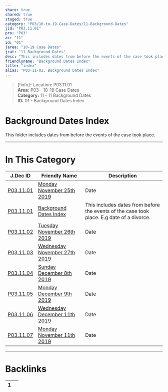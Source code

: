 ```yaml
---  
share: true  
shared: true  
staged: true  
category: "P03/10-to-19-Case-Dates/11-Background-Dates"  
jid: "P03.11.01"  
pro: "P03"  
ac: "11"  
id: "01"  
jarea: "10-19 Case Dates"  
jcat: "11 Background Dates"  
desc: "This includes dates from before the events of the case took place. E.g date of a divorce."  
friendlyname: "Background Dates Index"  
title: "index"  
alias: "P03-11-01, Background Dates Index"  
---  
```

>[!info]- Location: P03.11.01  
>**Area:** P03 - 10-19 Case Dates  
>**Category:** 11 - 11 Background Dates  
>**ID:** 01 - Background Dates Index  
  
# Background Dates Index  
  
This folder includes dates from before the events of the case took place.  
   
  
  
---  
# In This Category  
  
| J.Dec ID                                                                                                                    | Friendly Name                                                                                                                                  | Description                                                                               |  
| --------------------------------------------------------------------------------------------------------------------------- | ---------------------------------------------------------------------------------------------------------------------------------------------- | ----------------------------------------------------------------------------------------- |  
| [P03.11.01](./2019-11-25-Monday-November-25th-2019.md#)    | [Monday November 25th 2019](./2019-11-25-Monday-November-25th-2019.md#)       | Date                                                                                      |  
| [P03.11.01](index.md#)                                   | [Background Dates Index](index.md#)                                         | This includes dates from before the events of the case took place. E.g date of a divorce. |  
| [P03.11.02](./2019-11-26-Tuesday-November-26th-2019.md#)   | [Tuesday November 26th 2019](./2019-11-26-Tuesday-November-26th-2019.md#)     | Date                                                                                      |  
| [P03.11.03](./2019-11-27-Wednesday-November-27th-2019.md#) | [Wednesday November 27th 2019](./2019-11-27-Wednesday-November-27th-2019.md#) | Date                                                                                      |  
| [P03.11.04](./2019-12-08-Sunday-December-8th-2019.md#)     | [Sunday December 8th 2019](./2019-12-08-Sunday-December-8th-2019.md#)         | Date                                                                                      |  
| [P03.11.05](./2019-12-09-Monday-December-9th-2019.md#)     | [Monday December 9th 2019](./2019-12-09-Monday-December-9th-2019.md#)         | Date                                                                                      |  
| [P03.11.06](./2019-12-11-Wednesday-December-11th-2019.md#) | [Wednesday December 11th 2019](./2019-12-11-Wednesday-December-11th-2019.md#) | Date                                                                                      |  
| [P03.11.07](./2019-11-11-Monday-November-11th-2019.md#)    | [Monday November 11th 2019](./2019-11-11-Monday-November-11th-2019.md#)       | Date                                                                                      |  
  
  
---  
# Backlinks  
<div><table class="dataview table-view-table"><thead class="table-view-thead"><tr class="table-view-tr-header"><th class="table-view-th"><span></span><span class="dataview small-text">1</span></th><th class="table-view-th"><span></span></th></tr></thead><tbody class="table-view-tbody"></tbody></table></div>
